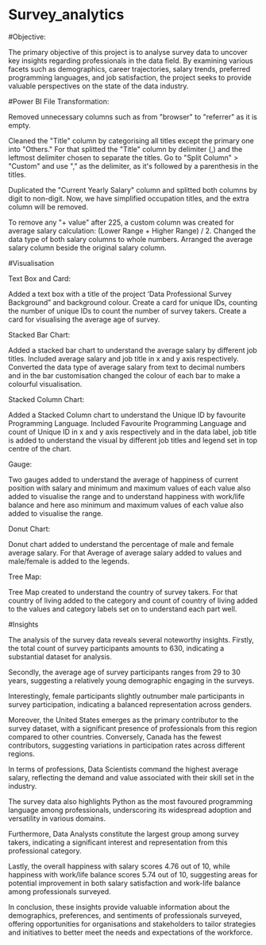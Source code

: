 # Survey_analytics
#Objective:

The primary objective of this project is to analyse survey data to uncover key insights regarding professionals in the data field. By examining various facets such as demographics, career trajectories, salary trends, preferred programming languages, and job satisfaction, the project seeks to provide valuable perspectives on the state of the data industry.

#Power BI File Transformation:

Removed unnecessary columns such as from "browser" to "referrer" as it is empty.

Cleaned the "Title" column by categorising all titles except the primary one into "Others." For that splitted the "Title" column by delimiter (,) and  the leftmost delimiter chosen to separate the titles. Go to "Split Column" > "Custom" and use "," as the delimiter, as it's followed by a parenthesis in the titles.

Duplicated the "Current Yearly Salary" column and splitted both columns by digit to non-digit. Now, we have simplified occupation titles, and the extra column will be removed.

To remove any "+ value" after 225, a custom column was created for average salary calculation: (Lower Range + Higher Range) / 2. Changed the data type of both salary columns to whole numbers. Arranged the average salary column beside the original salary column.

#Visualisation

Text Box and Card:

Added a text box with a title of the project ‘Data Professional Survey Background” and background colour.
Create a card for unique IDs, counting the number of unique IDs to count the number of survey takers.
Create a card for visualising the average age of survey.

Stacked Bar Chart:

Added a stacked bar chart to understand the average salary by different job titles.
Included average salary and job title in x and y axis respectively.
Converted the data type of average salary from text to decimal numbers and in the bar customisation changed the colour of each bar to make a colourful visualisation.

Stacked Column Chart:

Added a Stacked Column chart to understand the Unique ID by favourite Programming Language.
Included Favourite Programming Language and count of Unique ID in x and y axis respectively and in the data label, job title is added to understand the visual by different job titles and legend set in top centre of the chart.



Gauge:

Two gauges added to understand the average of happiness of current position with salary and minimum and maximum values of each value also added to visualise the range and to understand happiness with work/life balance and here aso minimum and maximum values of each value also added to visualise the range.

Donut Chart:

Donut chart added to understand the percentage of male and female average salary. For that Average of average salary added to values and male/female is added to the legends.

Tree Map:

Tree Map created to understand the country of survey takers. For that country of living added to the category and count of country of living added to the values and category labels set on to understand each part well.


#Insights

The analysis of the survey data reveals several noteworthy insights. Firstly, the total count of survey participants amounts to 630, indicating a substantial dataset for analysis.

Secondly, the average age of survey participants ranges from 29 to 30 years, suggesting a relatively young demographic engaging in the surveys.

Interestingly, female participants slightly outnumber male participants in survey participation, indicating a balanced representation across genders.

Moreover, the United States emerges as the primary contributor to the survey dataset, with a significant presence of professionals from this region compared to other countries. Conversely, Canada has the fewest contributors, suggesting variations in participation rates across different regions.

In terms of professions, Data Scientists command the highest average salary, reflecting the demand and value associated with their skill set in the industry.

The survey data also highlights Python as the most favoured programming language among professionals, underscoring its widespread adoption and versatility in various domains.

Furthermore, Data Analysts constitute the largest group among survey takers, indicating a significant interest and representation from this professional category.

Lastly, the overall happiness with salary scores 4.76 out of 10, while happiness with work/life balance scores 5.74 out of 10, suggesting areas for potential improvement in both salary satisfaction and work-life balance among professionals surveyed.

In conclusion, these insights provide valuable information about the demographics, preferences, and sentiments of professionals surveyed, offering opportunities for organisations and stakeholders to tailor strategies and initiatives to better meet the needs and expectations of the workforce.
